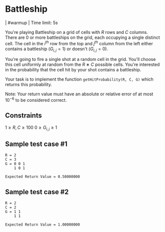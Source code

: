 # Battleship

| #warmup | Time limit: 5s

You're playing Battleship on a grid of cells with $R$ rows and $C$ columns.
There are 0 or more battleships on the grid, each occupying a single distinct cell.
The cell in the $i^{th}$ row from the top and $j^{th}$ column from the left either contains a battleship ($G_{i,j} = 1$) or doesn't ($G_{i,j} = 0$).

You're going to fire a single shot at a random cell in the grid.
You'll choose this cell uniformly at random from the $R∗C$ possible cells.
You're interested in the probability that the cell hit by your shot contains a battleship.

Your task is to implement the function `getHitProbability(R, C, G)` which returns this probability.

Note: Your return value must have an absolute or relative error of at most $10^{-6}$ to be considered correct.

## Constraints

$1 \geq R, C \geq 100$
$0 \geq G_{i, j} \geq 1$

## Sample test case #1

```
R = 2
C = 3
G = 0 0 1
    1 0 1

Expected Return Value = 0.50000000
```

## Sample test case #2

```
R = 2
C = 2
G = 1 1
    1 1

Expected Return Value = 1.00000000
```